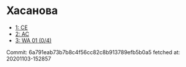 # Хасанова
- [1: CE](1.md)
- [2: AC](2.md)
- [3: WA 01 (0/4)](3.md)

Commit: 6a791eab73b7b8c4f56cc82c8b913789efb5b0a5
 fetched at: 20201103-152857
